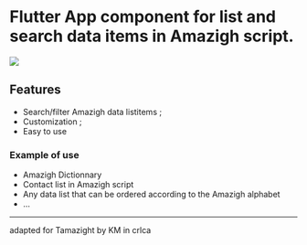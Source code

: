 # Flutter App component for list and search data items in Amazigh script.


![](https://github.com/ericferreira1992/alphabet-search-view/raw/main/demo.gif)

## Features
- Search/filter Amazigh data listitems ;
- Customization ;
- Easy to use

### Example of use
- Amazigh Dictionnary 
- Contact list  in Amazigh script
- Any data list that can be ordered according to the Amazigh alphabet
- ...



---------------------------
adapted for Tamazight by KM in crlca
